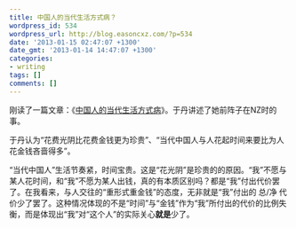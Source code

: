 ```yaml
---
title: 中国人的当代生活方式病？
wordpress_id: 534
wordpress_url: http://blog.easoncxz.com/?p=534
date: '2013-01-15 02:47:07 +1300'
date_gmt: '2013-01-14 14:47:07 +1300'
categories:
- writing
tags: []
comments: []
---
```

<p>刚读了一篇文章：《<a title="duzhe.com" href="http://www.duzhe.com/duzhe/duzhedetail.jsp?id=4003&amp;nodeid=204&amp;pubcompanyid=0&amp;siteid=2" target="_blank">中国人的当代生活方式病</a>》。于丹讲述了她前阵子在NZ时的事。</p>
<p>于丹认为“花费光阴比花费金钱更为珍贵”、“当代中国人与人花起时间来要比为人花金钱吝啬得多”。</p>
<p>“当代中国人”生活节奏紧，时间宝贵。这是“花光阴”是珍贵的的原因。“我”不愿与某人花时间，和“我”不愿为某人出钱，真的有本质区别吗？都是“我”付出代价罢了。在我看来，与人交往的“重形式重金钱”的态度，无非就是“我”付出的 总/净 代价少了罢了。这种情况体现的不是“时间”与“金钱”作为“我”所付出的代价的比例失衡，而是体现出“我”对“这个人”的实际关心<strong>就是</strong>少了。</p>
